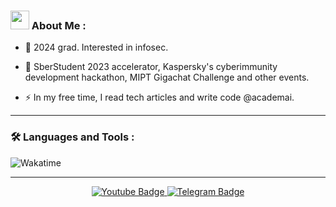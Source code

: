 ### <img src="https://media.giphy.com/media/WUlplcMpOCEmTGBtBW/giphy.gif" width="30"> About Me :

- :telescope: 2024 grad. Interested in infosec.

- :seedling: SberStudent 2023 accelerator, Kaspersky's cyberimmunity development hackathon, MIPT Gigachat Challenge and other events.

- :zap: In my free time, I read tech articles and write code @academai.

---

### :hammer_and_wrench: Languages and Tools :

<div>
  <img src="https://wakatime.com/share/@018d6f16-bb57-4295-bf50-f1e1648c4698/ef9076dd-2eb5-415f-a98f-07f111ea7cba.svg"  title="Wakatime" alt="Wakatime" />&nbsp;
</div>

---

<div align="center" id="badges">
  <a href="https://www.youtube.com/channel/UCPID8_zgEIlsvyIQlR8LVPw">
  <img src="https://img.shields.io/badge/YouTube-red?style=for-the-badge&logo=youtube&logoColor=white" alt="Youtube Badge"/>
  </a>
  <a href="https://t.me/soitends">
  <img src="https://img.shields.io/badge/Telegram-blue?style=for-the-badge&logo=telegram&logoColor=white" alt="Telegram Badge"/>
   </a>
</div>
 
<div align="center" id = "view_count">
<img src="https://komarev.com/ghpvc/?username=ArsenKakasyan&style=flat-square&color=blue" alt=""/>
</div>
